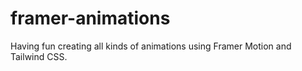 # framer-animations
Having fun creating all kinds of animations using Framer Motion and Tailwind CSS. 
